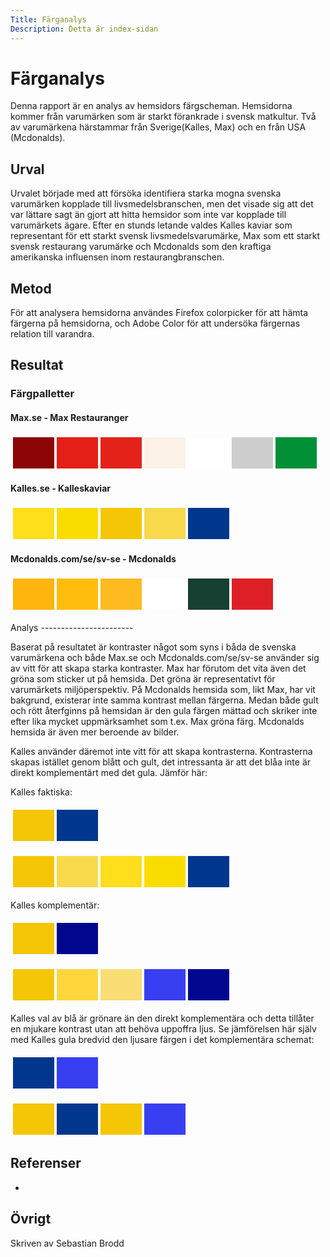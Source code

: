 ```yaml
---
Title: Färganalys
Description: Detta är index-sidan
---
```


Färganalys
=======================

Denna rapport är en analys av hemsidors färgscheman. Hemsidorna kommer från varumärken som är starkt förankrade i svensk matkultur. Två av varumärkena härstammar från Sverige(Kalles, Max) och en från USA (Mcdonalds). 

Urval
-----------------------

Urvalet började med att försöka identifiera starka mogna svenska varumärken kopplade till livsmedelsbranschen, men det visade sig att det var lättare sagt än gjort att hitta hemsidor som inte var kopplade till varumärkets ägare. Efter en stunds letande valdes Kalles kaviar som representant för ett starkt svensk livsmedelsvarumärke, Max som ett starkt svensk restaurang varumärke och Mcdonalds som den kraftiga amerikanska influensen inom restaurangbranschen. 

Metod
-----------------------

För att analysera hemsidorna användes Firefox colorpicker för att hämta färgerna på hemsidorna, och Adobe Color för att undersöka färgernas relation till varandra.

Resultat
-----------------------

### Färgpalletter

#### Max.se - Max Restauranger
<table style="border-spacing: 4px; border-collapse: separate">
<tr>
<td style="height: 50px; width: 50px; background-color: #8c0404">
<td style="height: 50px; width: 50px; background-color: #e41f17">
<td style="height: 50px; width: 50px; background-color: #E32319">
<td style="height: 50px; width: 50px; background-color: #fcf2e7">
<td style="height: 50px; width: 50px; background-color: #ffffff">
<td style="height: 50px; width: 50px; background-color: #cdcdcd">
<td style="height: 50px; width: 50px; background-color: #009036">
</tr>
</table>

#### Kalles.se - Kalleskaviar
<table style="border-spacing: 4px; border-collapse: separate">
<tr>
<td style="height: 50px; width: 50px; background-color: #ffde1c">
<td style="height: 50px; width: 50px; background-color: #fadd00">
<td style="height: 50px; width: 50px; background-color: #f5c606">
<td style="height: 50px; width: 50px; background-color: #f7d94b">
<td style="height: 50px; width: 50px; background-color: #00378d">

</tr>
</table>

#### Mcdonalds.com/se/sv-se - Mcdonalds
<table style="border-spacing: 4px; border-collapse: separate">
<tr>
<td style="height: 50px; width: 50px; background-color: #ffb40e">
<td style="height: 50px; width: 50px; background-color: #ffbc0d">
<td style="height: 50px; width: 50px; background-color: #fdbb1f">
<td style="height: 50px; width: 50px; background-color: #ffffff">
<td style="height: 50px; width: 50px; background-color: #164032">
<td style="height: 50px; width: 50px; background-color: #dd2026">

</tr>
</table>
Analys
-----------------------

Baserat på resultatet är kontraster något som syns i båda de svenska varumärkena och både Max.se och Mcdonalds.com/se/sv-se använder sig av vitt för att skapa starka kontraster. Max har förutom det vita även det gröna som sticker ut på hemsida. Det gröna är representativt för varumärkets miljöperspektiv. På Mcdonalds hemsida som, likt Max, har vit bakgrund, existerar inte samma kontrast mellan färgerna. Medan både gult och rött återfginns på hemsidan är den gula färgen mättad och skriker inte efter lika mycket uppmärksamhet som t.ex. Max gröna färg. Mcdonalds hemsida är även mer beroende av bilder.

Kalles använder däremot inte vitt för att skapa kontrasterna. Kontrasterna skapas istället genom blått och gult, det intressanta är att det blåa inte är direkt komplementärt med det gula. Jämför här:

Kalles faktiska:
<table style="border-spacing: 4px; border-collapse: separate">
<tr>
<td style="height: 50px; width: 50px; background-color: #f5c606">
<td style="height: 50px; width: 50px; background-color: #00378d">

</tr>
</table>
<table style="border-spacing: 4px; border-collapse: separate">
<tr>
<td style="height: 50px; width: 50px; background-color: #f5c606">
<td style="height: 50px; width: 50px; background-color: #f7d94b">
<td style="height: 50px; width: 50px; background-color: #ffde1c">
<td style="height: 50px; width: 50px; background-color: #fadd00">
<td style="height: 50px; width: 50px; background-color: #00378d">
</tr>
</table>
Kalles komplementär:
<table style="border-spacing: 4px; border-collapse: separate">
<tr>
<td style="height: 50px; width: 50px; background-color: #f5c606">
<td style="height: 50px; width: 50px; background-color: #00078F">
</tr>
</table>
<table style="border-spacing: 4px; border-collapse: separate">
<tr>
<td style="height: 50px; width: 50px; background-color: #F5C606">
<td style="height: 50px; width: 50px; background-color: #FFD73C">
<td style="height: 50px; width: 50px; background-color: #F9DE75">
<td style="height: 50px; width: 50px; background-color: #373FF0">
<td style="height: 50px; width: 50px; background-color: #00078F">
</tr>
</table>

Kalles val av blå är grönare än den direkt komplementära och detta tillåter en mjukare kontrast utan att behöva uppoffra ljus.  Se jämförelsen här själv med Kalles gula bredvid den ljusare färgen i det komplementära schemat:
<table style="border-spacing: 4px; border-collapse: separate">
<tr>
<td style="height: 50px; width: 50px; background-color: #00378d">
<td style="height: 50px; width: 50px; background-color: #373FF0">
</tr>
</table>
<table style="border-spacing: 4px; border-collapse: separate">
<tr>
<td style="height: 50px; width: 50px; background-color: #f5c606">
<td style="height: 50px; width: 50px; background-color: #00378d">
<td style="height: 50px; width: 50px; background-color: #f5c606">
<td style="height: 50px; width: 50px; background-color: #373FF0">
</tr>
</table>


Referenser
-----------------------

-

Övrigt
-----------------------

Skriven av Sebastian Brodd